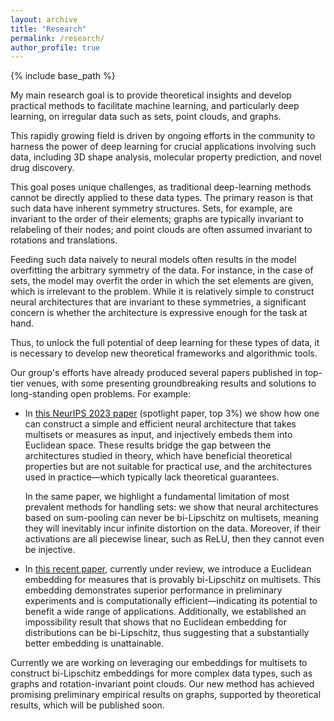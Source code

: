 ```yaml
---
layout: archive
title: "Research"
permalink: /research/
author_profile: true
---
```


{% include base_path %}

My main research goal is to provide theoretical insights and develop practical methods to facilitate machine learning, and particularly deep learning, on irregular data such as sets, point clouds, and graphs.

This rapidly growing field is driven by ongoing efforts in the community to harness the power of deep learning for crucial applications involving such data, including 3D shape analysis, molecular property prediction, and novel drug discovery.

This goal poses unique challenges, as traditional deep-learning methods cannot be directly applied to these data types. The primary reason is that such data have inherent symmetry structures. Sets, for example, are invariant to the order of their elements; graphs are typically invariant to relabeling of their nodes; and point clouds are often assumed invariant to rotations and translations.

Feeding such data naively to neural models often results in the model overfitting the arbitrary symmetry of the data. For instance, in the case of sets, the model may overfit the order in which the set elements are given, which is irrelevant to the problem. While it is relatively simple to construct neural architectures that are invariant to these symmetries, a significant concern is whether the architecture is expressive enough for the task at hand.

Thus, to unlock the full potential of deep learning for these types of data, it is necessary to develop new theoretical frameworks and algorithmic tools.

Our group's efforts have already produced several papers published in top-tier venues, with some presenting groundbreaking results and solutions to long-standing open problems. For example:

- In [this NeurIPS 2023 paper](https://tal-amir.github.io/publication/2023-12%20Neural%20Injective%20Functions) (spotlight paper, top 3%) we show how one can construct a simple and efficient neural architecture that takes multisets or measures as input, and injectively embeds them into Euclidean space. These results bridge the gap between the architectures studied in theory, which have beneficial theoretical properties but are not suitable for practical use, and the architectures used in practice—which typically lack theoretical guarantees.

  In the same paper, we highlight a fundamental limitation of most prevalent methods for handling sets: we show that neural architectures based on sum-pooling can never be bi-Lipschitz on multisets, meaning they will inevitably incur infinite distortion on the data. Moreover, if their activations are all piecewise linear, such as ReLU, then they cannot even be injective.
- In [this recent paper](https://tal-amir.github.io/publication/2024-05%20Fourier%20Sliced-Wasserstein%20Embedding), currently under review, we introduce a Euclidean embedding for measures that is provably bi-Lipschitz on multisets. This embedding demonstrates superior performance in preliminary experiments and is computationally efficient—indicating its potential to benefit a wide range of applications. Additionally, we established an impossibility result that shows that no Euclidean embedding for distributions can be bi-Lipschitz, thus suggesting that a substantially better embedding is unattainable.

Currently we are working on leveraging our embeddings for multisets to construct bi-Lipschitz embeddings for more complex data types, such as graphs and rotation-invariant point clouds. Our new method has achieved promising preliminary empirical results on graphs, supported by theoretical results, which will be published soon.

